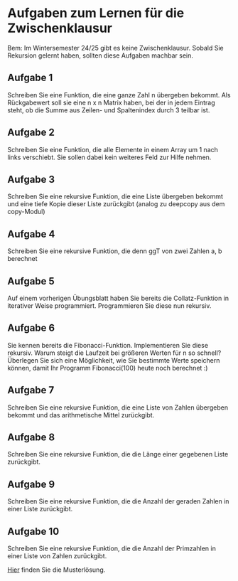 # Aufgaben zum Lernen für die Zwischenklausur

Bem: Im Wintersemester 24/25 gibt es keine Zwischenklausur. Sobald Sie Rekursion gelernt haben, sollten diese
Aufgaben machbar sein.


## Aufgabe 1

Schreiben Sie eine Funktion, die eine ganze Zahl n übergeben bekommt. Als Rückgabewert soll sie eine n x n Matrix
haben, bei der in jedem Eintrag steht, ob die Summe aus Zeilen- und Spaltenindex durch 3 teilbar ist.

## Aufgabe 2

Schreiben Sie eine Funktion, die alle Elemente in einem Array um 1 nach links verschiebt.
Sie sollen dabei kein weiteres Feld zur Hilfe nehmen.

## Aufgabe 3

Schreiben Sie eine rekursive Funktion, die eine Liste übergeben bekommt und eine tiefe
Kopie dieser Liste zurückgibt (analog zu deepcopy aus dem copy-Modul)

## Aufgabe 4

Schreiben Sie eine rekursive Funktion, die denn ggT von zwei Zahlen a, b berechnet

## Aufgabe 5

Auf einem vorherigen Übungsblatt haben Sie bereits die Collatz-Funktion in 
iterativer Weise programmiert. Programmieren Sie diese nun rekursiv.

## Aufgabe 6

Sie kennen bereits die Fibonacci-Funktion. Implementieren Sie diese rekursiv. Warum steigt die Laufzeit bei größeren
Werten für n so schnell?
Überlegen Sie sich eine Möglichkeit, wie Sie bestimmte Werte speichern können, damit Ihr Programm Fibonacci(100) heute
noch berechnet :)

## Aufgabe 7

Schreiben Sie eine rekursive Funktion, 
die eine Liste von Zahlen übergeben bekommt und das arithmetische Mittel zurückgibt.

## Aufgabe 8

Schreiben Sie eine rekursive Funktion, die die Länge einer gegebenen Liste zurückgibt.

## Aufgabe 9

Schreiben Sie eine rekursive Funktion, die die Anzahl der geraden Zahlen in einer Liste zurückgibt.

## Aufgabe 10

Schreiben Sie eine rekursive Funktion, die die Anzahl der Primzahlen in einer Liste von Zahlen zurückgibt.

[Hier](../Muster/zwischenklausur_aufgaben_muster.py) finden Sie die Musterlösung.